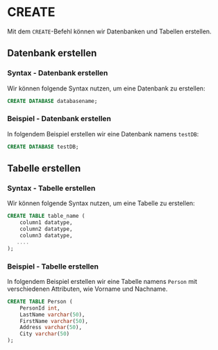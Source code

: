 # CREATE

<show-structure depth="2" />

Mit dem `CREATE`-Befehl können wir Datenbanken und Tabellen erstellen.

## Datenbank erstellen

### Syntax - Datenbank erstellen

Wir können folgende Syntax nutzen, um eine Datenbank zu erstellen:

````SQL
CREATE DATABASE databasename;
````

### Beispiel - Datenbank erstellen

In folgendem Beispiel erstellen wir eine Datenbank namens `testDB`:

````SQL
CREATE DATABASE testDB;
````

## Tabelle erstellen

### Syntax - Tabelle erstellen

Wir können folgende Syntax nutzen, um eine Tabelle zu erstellen:

````SQL
CREATE TABLE table_name (
    column1 datatype,
    column2 datatype,
    column3 datatype,
   ....
);
````

### Beispiel - Tabelle erstellen

In folgendem Beispiel erstellen wir eine Tabelle namens `Person` mit verschiedenen Attributen, wie Vorname und Nachname.

`````SQL
CREATE TABLE Person (
    PersonId int,
    LastName varchar(50),
    FirstName varchar(50),
    Address varchar(50),
    City varchar(50)
);
`````

